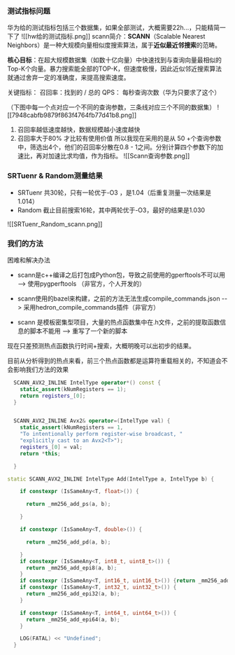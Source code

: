 ### 测试指标问题
华为给的测试指标包括三个数据集，如果全部测试，大概需要22h...，只能精简一下了
![[hw给的测试指标.png]]
scann简介：**SCANN​**​（Scalable Nearest Neighbors）是一种​大规模向量相似度搜索算法​，属于​**​近似最近邻搜索​**​的范畴。

**​核心目标​**​：在超大规模数据集（如数十亿向量）中快速找到与查询向量最相似的Top-K个向量。暴力搜索能全部的TOP-K，但速度极慢，因此近似邻近搜索算法就通过舍弃一定的准确度，来提高搜索速度。

关键指标：
召回率：找到的 / 总的
QPS： 每秒查询次数（华为只要求了这个）

（下图中每一个点对应一个不同的查询参数，三条线对应三个不同的数据集）
![[7948cabfb9879f863f4764fb77d41b8.png]]

1. 召回率越低速度越快，数据规模越小速度越快
2. 召回率大于80% 才比较有使用价值
所以我现在采用的是从 50 +个查询参数中，筛选出4个，他们的召回率分散在0.8 - 1之间。分别计算四个参数下的加速比，再对加速比求均值，作为指标。
![[Scann查询参数.png]]

### SRTuenr & Random测量结果
* SRTuenr 共30轮，只有一轮优于-O3 ，是1.04（后重复测量一次结果是1.014）
* Random 截止目前搜索16轮，其中两轮优于-O3，最好的结果是1.030

![[SRTuenr_Random_scann.png]]

### 我们的方法
困难和解决办法
* scann是c++编译之后打包成Python包，导致之前使用的gperftools不可以用 --> 使用pygperftools （非官方，个人开发的）

* scann使用的bazel来构建，之前的方法无法生成compile_commands.json --> 采用hedron_compile_commands插件（非官方）

* scann 是模板密集型项目，大量的热点函数集中在.h文件，之前的提取函数信息的脚本不能用 --> 重写了一个新的脚本

现在只差预测热点函数执行时间+搜索，大概明晚可以出初步的结果。

目前从分析得到的热点来看，前三个热点函数都是运算符重载相关的，不知道会不会影响我们方法的效果
```c++
  SCANN_AVX2_INLINE IntelType operator*() const {
    static_assert(kNumRegisters == 1);
    return registers_[0];
  }


  SCANN_AVX2_INLINE Avx2& operator=(IntelType val) {
    static_assert(kNumRegisters == 1,
    "To intentionally perform register-wise broadcast, "
	"explicitly cast to an Avx2<T>");
    registers_[0] = val;
    return *this;

  }

static SCANN_AVX2_INLINE IntelType Add(IntelType a, IntelType b) {

    if constexpr (IsSameAny<T, float>()) {

      return _mm256_add_ps(a, b);

    }

    if constexpr (IsSameAny<T, double>()) {

      return _mm256_add_pd(a, b);

    }
    if constexpr (IsSameAny<T, int8_t, uint8_t>()) {
      return _mm256_add_epi8(a, b);
    }
    if constexpr (IsSameAny<T, int16_t, uint16_t>()) {return _mm256_add_epi16(a, b);}
    if constexpr (IsSameAny<T, int32_t, uint32_t>()) {
      return _mm256_add_epi32(a, b);
    }

    if constexpr (IsSameAny<T, int64_t, uint64_t>()) {
      return _mm256_add_epi64(a, b);
    }

    LOG(FATAL) << "Undefined";
  }
```
